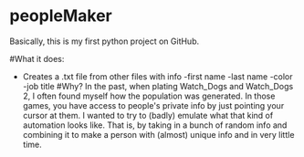 # peopleMaker

Basically, this is my first python project on GitHub.

#What it does: 
  - Creates a .txt file from other files with info
    -first name
    -last name
    -color
    -job title
#Why?
In the past, when plating Watch_Dogs and Watch_Dogs 2, I often found myself how the population was generated.
In those games, you have access to people's private info by just pointing your cursor at them.
I wanted to try to (badly) emulate what that kind of automation looks like.
That is, by taking in a bunch of random info and combining it to make a person with (almost) unique info and in very little time.
